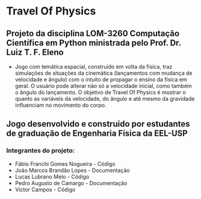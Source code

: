 # Travel Of Physics

## Projeto da disciplina LOM-3260 Computação Científica em Python ministrada pelo Prof. Dr. Luiz T. F. Eleno

* Jogo com temática espacial, construído em volta da física, traz simulações de situações da cinemática (lançamentos com mudança de velocidade e ângulo) com o intuito de propagar o ensino da física em geral. O usuário pode alterar não só a velocidade inicial, como também o ângulo do lançamento. O objetivo de Travel Of Physics é mostrar o quanto as variáveis da velocidade, do ângulo e até mesmo da gravidade influenciam no movimento do corpo.

## Jogo desenvolvido e construido por estudantes de graduação de Engenharia Física da EEL-USP

### Integrantes do projeto:

* Fábio Franchi Gomes Nogueira - Código
* João Marcos Brandão Lopes - Documentação
* Lucas Lubrano Melo - Código
* Pedro Augusto de Camargo - Documentação
* Victor Campos - Código